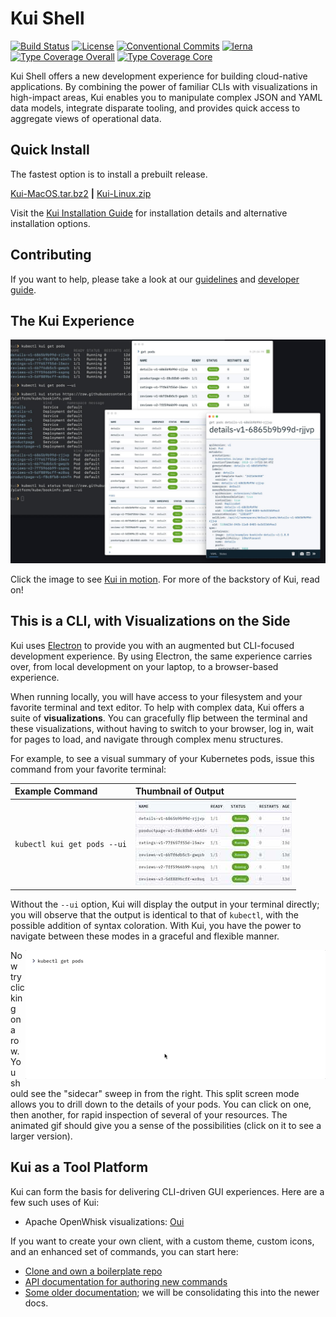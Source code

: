 # Kui Shell

[![Build Status](https://travis-ci.org/IBM/kui.svg?branch=master)](https://travis-ci.org/IBM/kui)
[![License](https://img.shields.io/badge/license-Apache%202.0-blue.svg)](https://opensource.org/licenses/Apache-2.0)
[![Conventional Commits](https://img.shields.io/badge/Conventional%20Commits-1.0.0-yellow.svg)](https://conventionalcommits.org)
[![lerna](https://img.shields.io/badge/maintained%20with-lerna-cc00ff.svg)](https://lerna.js.org/)
[![Type Coverage Overall](https://img.shields.io/endpoint.svg?url=https://us-south.functions.cloud.ibm.com/api/v1/web/kuishell_production/kui/badge.json?which=overall)](https://us-south.functions.cloud.ibm.com/api/v1/web/kuishell_production/kui/typecov-model.json)
[![Type Coverage Core](https://img.shields.io/endpoint.svg?url=https://us-south.functions.cloud.ibm.com/api/v1/web/kuishell_production/kui/badge.json?which=core)](https://us-south.functions.cloud.ibm.com/api/v1/web/kuishell_production/kui/typecov-model.json)

Kui Shell offers a new development experience for building
cloud-native applications. By combining the power of familiar CLIs
with visualizations in high-impact areas, Kui enables you to
manipulate complex JSON and YAML data models, integrate disparate
tooling, and provides quick access to aggregate views of operational
data.

## Quick Install

The fastest option is to install a prebuilt release.

[Kui-MacOS.tar.bz2](https://macos-tarball.kui-shell.org) **|** [Kui-Linux.zip](https://linux-zip.kui-shell.org)

Visit the [Kui Installation Guide](docs/installation.md)
for installation details and alternative installation options.

## Contributing

If you want to help, please take a look at our [guidelines](CONTRIBUTING.md) and [developer guide](docs/dev/README.md).

## The Kui Experience

[![Kui screenshot](docs/readme/images/kubectl-examples.jpg)](https://youtu.be/jcV0csyzGdY)

Click the image to see [Kui in
motion](https://youtu.be/jcV0csyzGdY). For more of the backstory of
Kui, read on!

## This is a CLI, with Visualizations on the Side

Kui uses [Electron](https://electronjs.org) to provide you with an
augmented but CLI-focused development experience. By using Electron,
the same experience carries over, from local development on your
laptop, to a browser-based experience.

When running locally, you will have access to your filesystem and your
favorite terminal and text editor. To help with complex data, Kui
offers a suite of **visualizations**. You can gracefully flip between
the terminal and these visualizations, without having to switch to
your browser, log in, wait for pages to load, and navigate through
complex menu structures.

For example, to see a visual summary of your Kubernetes pods, issue
this command from your favorite terminal:

| Example Command             | Thumbnail of Output                                                                               |
| :-------------------------- | :------------------------------------------------------------------------------------------------ |
| `kubectl kui get pods --ui` | [![](docs/readme/images/kubectl-get-pods-thumbnail.jpg)](docs/readme/images/kubectl-get-pods.png) |

Without the `--ui` option, Kui will display the output in your
terminal directly; you will observe that the output is identical to
that of `kubectl`, with the possible addition of syntax
coloration. With Kui, you have the power to navigate between these
modes in a graceful and flexible manner.

<a href="https://ibm.box.com/shared/static/55gasbz9fc40qrg43iq4b8t1uckupft4.gif">
    <img align="right" alt="kubectl get pods drilldown animated gif" src="docs/readme/images/kubectl-get-pods-thumbnail.gif"></img>
</a>

Now try clicking on a row. You should see the "sidecar" sweep in from
the right. This split screen mode allows you to drill down to the
details of your pods. You can click on one, then another, for rapid
inspection of several of your resources. The animated gif should give
you a sense of the possibilities (click on it to see a larger
version).

## Kui as a Tool Platform

Kui can form the basis for delivering CLI-driven GUI experiences. Here
are a few such uses of Kui:

- Apache OpenWhisk visualizations: [Oui](https://github.com/kui-shell/oui#readme)

If you want to create your own client, with a custom theme, custom
icons, and an enhanced set of commands, you can start here:

- [Clone and own a boilerplate repo](https://github.com/kui-shell/plugin-kubectl-boilerplate)
- [API documentation for authoring new commands](https://github.com/IBM/kui/wiki/Authoring-Kui-Plugins)
- [Some older documentation](docs/dev/custom-clients.md); we will be consolidating this into the newer docs.
